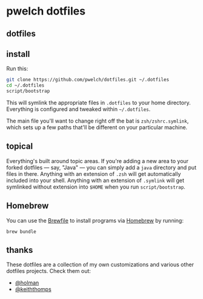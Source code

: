 # pwelch dotfiles

## dotfiles

## install

Run this:

```sh
git clone https://github.com/pwelch/dotfiles.git ~/.dotfiles
cd ~/.dotfiles
script/bootstrap
```

This will symlink the appropriate files in `.dotfiles` to your home
directory.
Everything is configured and tweaked within `~/.dotfiles`.

The main file you'll want to change right off the bat is
`zsh/zshrc.symlink`,
which sets up a few paths that'll be different on your particular
machine.

## topical

Everything's built around topic areas. If you're adding a new area to
your
forked dotfiles — say, "Java" — you can simply add a `java` directory
and put
files in there. Anything with an extension of `.zsh` will get
automatically
included into your shell. Anything with an extension of `.symlink` will
get
symlinked without extension into `$HOME` when you run
`script/bootstrap`.

## Homebrew

You can use the [Brewfile](http://robots.thoughtbot.com/brewfile-a-gemfile-but-for-homebrew) to install programs via [Homebrew](http://brew.sh) by running:

`brew bundle`

## thanks

These dotfiles are a collection of my own customizations and various
other dotfiles projects. Check them out:

* [@holman](https://github.com/holman/dotfiles)
* [@keiththomps](https://github.com/keiththomps/dotfiles)

